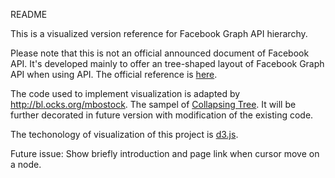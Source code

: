 README

This is a visualized version reference for Facebook Graph API hierarchy.

Please note that this is not an official announced document of Facebook API. It's developed mainly to offer an tree-shaped layout of Facebook Graph API when using API. The official reference is [here](https://developers.facebook.com/docs/graph-api/reference/v2.0/).

The code used to implement visualization is adapted by http://bl.ocks.org/mbostock. The sampel of [Collapsing Tree](http://bl.ocks.org/mbostock/4339083). It will be further decorated in future version with modification of the existing code.

The techonology of visualization of this project is [d3.js](http://d3js.org/).


Future issue: Show briefly introduction and page link when cursor move on a node.